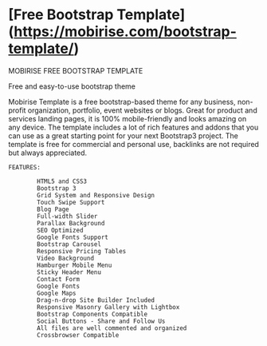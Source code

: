 # [Free Bootstrap Template] (https://mobirise.com/bootstrap-template/)


MOBIRISE FREE BOOTSTRAP TEMPLATE

Free and easy-to-use bootstrap theme

Mobirise Template is a free bootstrap-based theme for any business, non-profit organization, portfolio, event websites or blogs. Great for product and services landing pages, it is 100% mobile-friendly and looks amazing on any device. The template includes a lot of rich features and addons that you can use as a great starting point for your next Bootstrap3 project. The template is free for commercial and personal use, backlinks are not required but always appreciated.

    FEATURES:

            HTML5 and CSS3
            Bootstrap 3
            Grid System and Responsive Design
            Touch Swipe Support
            Blog Page
            Full-width Slider
            Parallax Background
            SEO Optimized
            Google Fonts Support
            Bootstrap Carousel
            Responsive Pricing Tables
            Video Background
            Hamburger Mobile Menu
            Sticky Header Menu
            Contact Form
            Google Fonts
            Google Maps
            Drag-n-drop Site Builder Included
            Responsive Masonry Gallery with Lightbox
            Bootstrap Components Compatible
            Social Buttons - Share and Follow Us
            All files are well commented and organized
            Crossbrowser Compatible